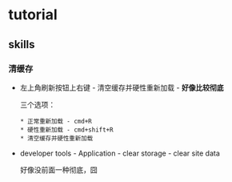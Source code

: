 

# tutorial



## skills



### 清缓存



* 左上角刷新按钮上右键 - 清空缓存并硬性重新加载 - **好像比较彻底**

  三个选项：

  ```
  * 正常重新加载 - cmd+R
  * 硬性重新加载 - cmd+shift+R
  * 清空缓存并硬性重新加载
  ```

* developer tools - Application - clear storage - clear site data

  好像没前面一种彻底，囧











